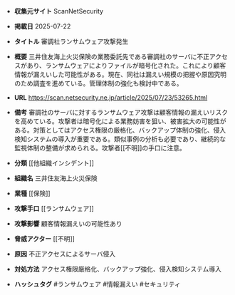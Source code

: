 - **収集元サイト**
ScanNetSecurity

- **掲載日**
2025-07-22

- **タイトル**
審調社ランサムウェア攻撃発生

- **概要**
三井住友海上火災保険の業務委託先である審調社のサーバに不正アクセスがあり、ランサムウェアによりファイルが暗号化された。これにより顧客情報が漏えいした可能性がある。現在、同社は漏えい規模の把握や原因究明のため調査を進めている。管理体制の強化も検討中である。

- **URL**
https://scan.netsecurity.ne.jp/article/2025/07/23/53265.html

- **備考**
審調社のサーバに対するランサムウェア攻撃は顧客情報の漏えいリスクを高めている。攻撃者は暗号化による業務妨害を狙い、被害拡大の可能性がある。対策としてはアクセス権限の厳格化、バックアップ体制の強化、侵入検知システムの導入が重要である。類似事例の分析も必要であり、継続的な監視体制の整備が求められる。攻撃者[[不明]]の手口に注意。

- **分類**
[[他組織インシデント]]

- **組織名**
三井住友海上火災保険

- **業種**
[[保険]]

- **攻撃手口**
[[ランサムウェア]]

- **攻撃影響**
顧客情報漏えいの可能性あり

- **脅威アクター**
[[不明]]

- **原因**
不正アクセスによるサーバ侵入

- **対処方法**
アクセス権限厳格化、バックアップ強化、侵入検知システム導入

- **ハッシュタグ**
#ランサムウェア #情報漏えい #セキュリティ
